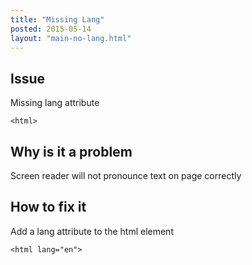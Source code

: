 ```yaml
---
title: "Missing Lang"
posted: 2015-05-14
layout: "main-no-lang.html"
---
```


## Issue
Missing lang attribute

```
<html>
```

## Why is it a problem
Screen reader will not pronounce text on page correctly

## How to fix it
Add a lang attribute to the html element

```
<html lang="en">
```